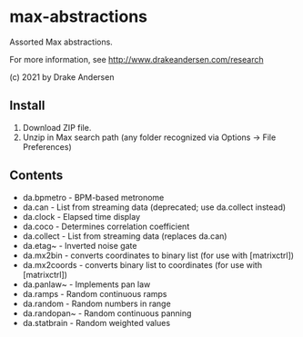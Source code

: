 # max-abstractions
Assorted Max abstractions.

For more information, see http://www.drakeandersen.com/research

(c) 2021 by Drake Andersen

## Install
1. Download ZIP file.
2. Unzip in Max search path (any folder recognized via Options -> File Preferences)

## Contents
- da.bpmetro - BPM-based metronome
- da.can - List from streaming data (deprecated; use da.collect instead)
- da.clock - Elapsed time display
- da.coco - Determines correlation coefficient
- da.collect - List from streaming data (replaces da.can)
- da.etag~ - Inverted noise gate
- da.mx2bin - converts coordinates to binary list (for use with [matrixctrl])
- da.mx2coords - converts binary list to coordinates (for use with [matrixctrl])
- da.panlaw~ - Implements pan law
- da.ramps - Random continuous ramps
- da.random - Random numbers in range
- da.randopan~ - Random continuous panning
- da.statbrain - Random weighted values
